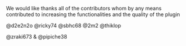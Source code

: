 We would like thanks all of the contributors whom by any means contributed to increasing the functionalities and the quality of the plugin

@d2e2n2o
@ricky74
@sbhc68
@2m2
@thiklop


@zraki673 & @pipiche38
